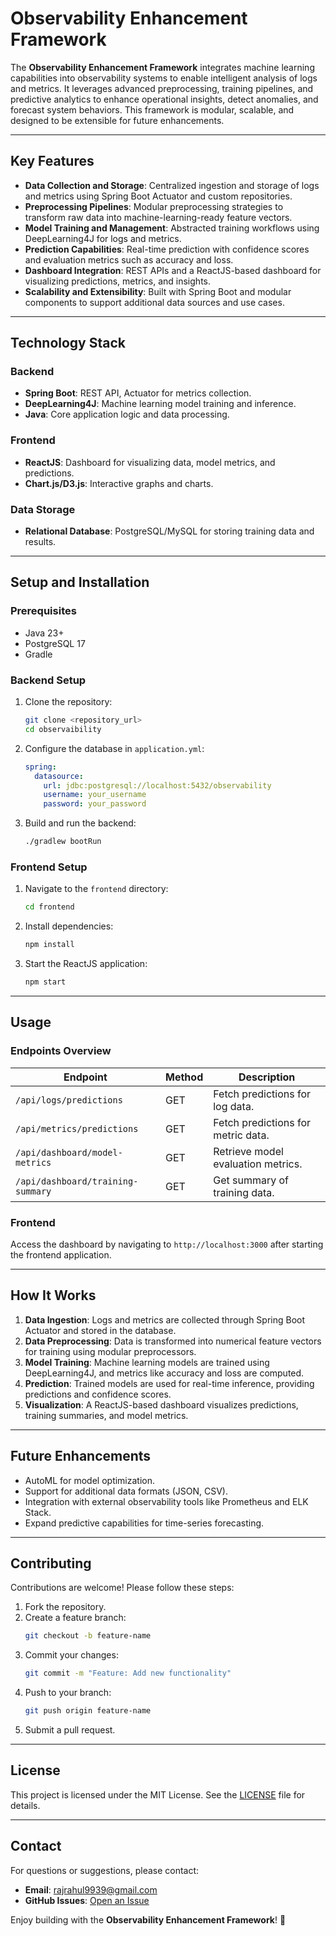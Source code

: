 # **Observability Enhancement Framework**

The **Observability Enhancement Framework** integrates machine learning capabilities into observability systems to enable intelligent analysis of logs and metrics. It leverages advanced preprocessing, training pipelines, and predictive analytics to enhance operational insights, detect anomalies, and forecast system behaviors. This framework is modular, scalable, and designed to be extensible for future enhancements.

---

## **Key Features**

- **Data Collection and Storage**: Centralized ingestion and storage of logs and metrics using Spring Boot Actuator and custom repositories.
- **Preprocessing Pipelines**: Modular preprocessing strategies to transform raw data into machine-learning-ready feature vectors.
- **Model Training and Management**: Abstracted training workflows using DeepLearning4J for logs and metrics.
- **Prediction Capabilities**: Real-time prediction with confidence scores and evaluation metrics such as accuracy and loss.
- **Dashboard Integration**: REST APIs and a ReactJS-based dashboard for visualizing predictions, metrics, and insights.
- **Scalability and Extensibility**: Built with Spring Boot and modular components to support additional data sources and use cases.

---

## **Technology Stack**

### **Backend**
- **Spring Boot**: REST API, Actuator for metrics collection.
- **DeepLearning4J**: Machine learning model training and inference.
- **Java**: Core application logic and data processing.

### **Frontend**
- **ReactJS**: Dashboard for visualizing data, model metrics, and predictions.
- **Chart.js/D3.js**: Interactive graphs and charts.

### **Data Storage**
- **Relational Database**: PostgreSQL/MySQL for storing training data and results.

---

## **Setup and Installation**

### **Prerequisites**
- Java 23+
- PostgreSQL 17
- Gradle

### **Backend Setup**
1. Clone the repository:
   ```bash
   git clone <repository_url>
   cd observaibility

2. Configure the database in `application.yml`:
   ```yaml
   spring:
     datasource:
       url: jdbc:postgresql://localhost:5432/observability
       username: your_username
       password: your_password
   ```

3. Build and run the backend:
   ```bash
   ./gradlew bootRun
   ```

### **Frontend Setup**
1. Navigate to the `frontend` directory:
   ```bash
   cd frontend
   ```

2. Install dependencies:
   ```bash
   npm install
   ```

3. Start the ReactJS application:
   ```bash
   npm start
   ```

---

## **Usage**

### **Endpoints Overview**
| Endpoint                          | Method | Description                           |
|-----------------------------------|--------|---------------------------------------|
| `/api/logs/predictions`           | GET    | Fetch predictions for log data.       |
| `/api/metrics/predictions`        | GET    | Fetch predictions for metric data.    |
| `/api/dashboard/model-metrics`    | GET    | Retrieve model evaluation metrics.    |
| `/api/dashboard/training-summary` | GET    | Get summary of training data.         |

### **Frontend**
Access the dashboard by navigating to `http://localhost:3000` after starting the frontend application.

---

## **How It Works**

1. **Data Ingestion**: Logs and metrics are collected through Spring Boot Actuator and stored in the database.
2. **Data Preprocessing**: Data is transformed into numerical feature vectors for training using modular preprocessors.
3. **Model Training**: Machine learning models are trained using DeepLearning4J, and metrics like accuracy and loss are computed.
4. **Prediction**: Trained models are used for real-time inference, providing predictions and confidence scores.
5. **Visualization**: A ReactJS-based dashboard visualizes predictions, training summaries, and model metrics.

---

## **Future Enhancements**
- AutoML for model optimization.
- Support for additional data formats (JSON, CSV).
- Integration with external observability tools like Prometheus and ELK Stack.
- Expand predictive capabilities for time-series forecasting.

---

## **Contributing**

Contributions are welcome! Please follow these steps:
1. Fork the repository.
2. Create a feature branch:
   ```bash
   git checkout -b feature-name
   ```
3. Commit your changes:
   ```bash
   git commit -m "Feature: Add new functionality"
   ```
4. Push to your branch:
   ```bash
   git push origin feature-name
   ```
5. Submit a pull request.

---

## **License**

This project is licensed under the MIT License. See the [LICENSE](LICENSE) file for details.

---

## **Contact**

For questions or suggestions, please contact:
- **Email**: rajrahul9939@gmail.com
- **GitHub Issues**: [Open an Issue](https://github.com/observaibility/issues)

Enjoy building with the **Observability Enhancement Framework**! 🚀